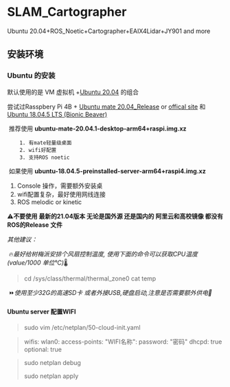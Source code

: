 # SLAM_Cartographer
Ubuntu 20.04+ROS_Noetic+Cartographer+EAIX4Lidar+JY901 and more

## 安装环境

### Ubuntu 的安装

默认使用的是 VM 虚拟机 +[Ubuntu 20.04](https://ubuntu.com/download/desktop) 的组合

尝试过Rasspbery Pi 4B + [Ubuntu mate 20.04_Release](https://releases.ubuntu-mate.org/20.04/armhf/) or [offical site](https://ubuntu-mate.org/download/arm64/focal/) 和 [Ubuntu 18.04.5 LTS (Bionic Beaver)](http://cdimage.ubuntu.com/releases/18.04/release/)

​	推荐使用 **ubuntu-mate-20.04.1-desktop-arm64+raspi.img.xz** 

		1. 有mate轻量级桌面
  		2. wifi好配置
  		3. 支持ROS noetic

​	如果使用 **ubuntu-18.04.5-preinstalled-server-arm64+raspi4.img.xz** 

1. Console 操作，需要额外安装桌
2. wifi配置复杂，最好使用网线连接
3. ROS melodic or kinetic

:warning:**不要使用 最新的21.04版本 无论是国外源 还是国内的 阿里云和高校镜像 都没有ROS的Release 文件**

*其他建议：*

​	:fire:*最好给树梅派安排个风扇控制温度, 使用下面的命令可以获取CPU温度 (value/1000 单位℃)*:thermometer:

> cd /sys/class/thermal/thermal_zone0
> cat temp

​	:fast_forward:*使用至少32G的高速SD卡 或者外接USB,硬盘启动,注意是否需要额外供电:electric_plug:*

#### Ubuntu server 配置WIFI

> sudo vim /etc/netplan/50-cloud-init.yaml

>wifis:
>wlan0:
>  access-points:
>      "WIFI名称": 
>           password: "密码"
>       dhcpd: true
>       optional: true

>sudo netplan debug
>
>sudo netplan apply